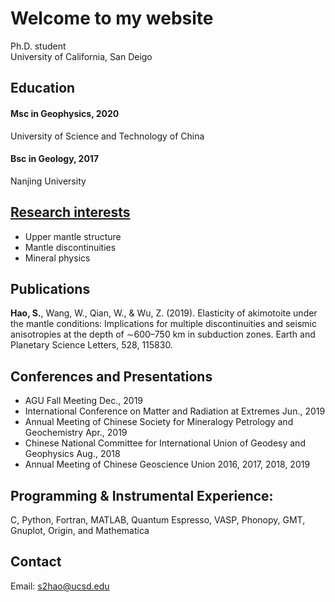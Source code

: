 # Welcome to my website
Ph.D. student \
University of California, San Deigo

## Education
#### Msc in Geophysics, 2020 
University of Science and Technology of China
#### Bsc in Geology, 2017
Nanjing University

## [Research interests](https://shangqinhao.github.io/Research_Interests)
- Upper mantle structure
- Mantle discontinuities
- Mineral physics

## Publications
**Hao, S.**, Wang, W., Qian, W., & Wu, Z. (2019). Elasticity of akimotoite under the mantle conditions:  Implications for multiple discontinuities and seismic anisotropies at the depth of ∼600–750 km in subduction  zones. Earth and Planetary Science Letters, 528, 115830. 

## Conferences and Presentations
- AGU Fall Meeting Dec., 2019 
- International Conference on Matter and Radiation at Extremes Jun., 2019 
- Annual Meeting of Chinese Society for Mineralogy Petrology and Geochemistry Apr., 2019 
- Chinese National Committee for International Union of Geodesy and Geophysics Aug., 2018 
- Annual Meeting of Chinese Geoscience Union 2016, 2017, 2018, 2019

## Programming & Instrumental Experience: 
C, Python, Fortran, MATLAB, Quantum Espresso, VASP, Phonopy, GMT, Gnuplot, Origin, and Mathematica

## Contact
Email: <s2hao@ucsd.edu>

